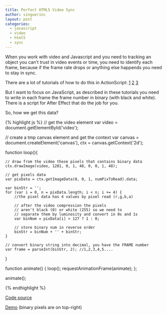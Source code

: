 ```yaml
---
title: Perfect HTML5 Video Sync
author: singuerinc
layout: post
categories:
  - javascript
  - video
  - html5
  - sync
---
```


When you work with video and Javascript and you need to tracking an object you can't trust in video events or time, you need to identify each frame, because if the frame rate drops or anything else happends you need to stay in sync.

There are a lot of tutorials of how to do this in ActionScript:
[1](http://labs.eric-decker.com/2011/08/video-sync-issues-with-flash-as3/)
[2](http://zehfernando.com/2011/flash-video-frame-time-woes/)
[3](http://nikohelle.net/2011/11/25/as3-perfect-video-sync-with-embedded-frame-numbers/)

But I want to focus on JavaScript, as described in these tutorials you need to write in each frame the frame number in binary (with black and white). There is a script for After Effect that do the job for you.

So, how we get this data?

{% highlight js %}
// get the video element
var video = document.getElementById('video');

// create a tmp canvas element and get the context
var canvas = document.createElement('canvas'),
    ctx = canvas.getContext('2d');

function loop(){

    // draw from the video those pixels that contains binary data
    ctx.drawImage(video, 1281, 0, 1, 48, 0, 0, 1, 48);

    // get pixels data
    var pixData = ctx.getImageData(0, 0, 1, numPixToRead).data;

    var binStr = '';
    for (var i = 0, n = pixData.length; i < n; i += 4) {
        //the pixel data has 4 values by pixel read (r,g,b,a)

        // after the video compression the pixels
        // aren't black (0) or white (255) so we need to
        // separate them by luminosity and convert in 0s and 1s
        var binNum = pixData[i] > 127 ? 1 : 0;

        // store binary num in reverse order
        binStr = binNum + '' + binStr;
    }

    // convert binary string into decimal, you have the FRAME number
    var frame = parseInt(binStr, 2); //1,2,3,4,5....
}

function animate() {
    loop();
    requestAnimationFrame(animate);
};

animate();

{% endhighlight %}

<a href="https://gist.github.com/singuerinc/8600823" target="_blank">Code source</a>

<a href="/code/day-022/index.html" target="_blank">Demo</a> (binary pixels are on top-right)

